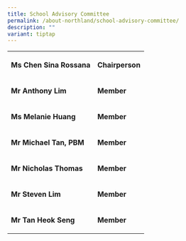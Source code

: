 ```yaml
---
title: School Advisory Committee
permalink: /about-northland/school-advisory-committee/
description: ""
variant: tiptap
---
```

<p></p>
<table style="minWidth: 50px">
<colgroup>
<col>
<col>
</colgroup>
<tbody>
<tr>
<th rowspan="1" colspan="1">
<p>Ms Chen Sina Rossana</p>
</th>
<th rowspan="1" colspan="1">
<p>Chairperson</p>
</th>
</tr>
<tr>
<td rowspan="1" colspan="1">
<p><strong>Mr Anthony Lim</strong>
</p>
</td>
<td rowspan="1" colspan="1">
<p><strong>Member</strong>
</p>
</td>
</tr>
<tr>
<td rowspan="1" colspan="1">
<p><strong>Ms Melanie Huang</strong>
</p>
</td>
<td rowspan="1" colspan="1">
<p><strong>Member</strong>
</p>
</td>
</tr>
<tr>
<td rowspan="1" colspan="1">
<p><strong>Mr Michael Tan, PBM</strong>
</p>
</td>
<td rowspan="1" colspan="1">
<p><strong>Member</strong>
</p>
</td>
</tr>
<tr>
<td rowspan="1" colspan="1">
<p><strong>Mr Nicholas Thomas</strong>
</p>
</td>
<td rowspan="1" colspan="1">
<p><strong>Member</strong>
</p>
</td>
</tr>
<tr>
<td rowspan="1" colspan="1">
<p><strong>Mr Steven Lim</strong>
</p>
</td>
<td rowspan="1" colspan="1">
<p><strong>Member</strong>
</p>
</td>
</tr>
<tr>
<td rowspan="1" colspan="1">
<p><strong>Mr Tan Heok Seng</strong>
</p>
</td>
<td rowspan="1" colspan="1">
<p><strong>Member</strong>
</p>
</td>
</tr>
</tbody>
</table>
<p></p>